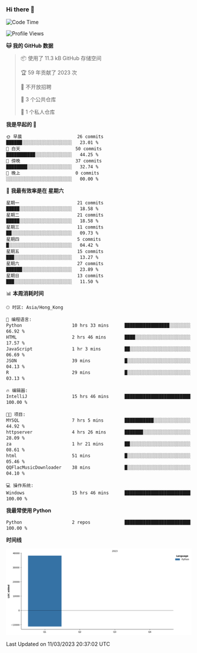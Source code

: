 ### Hi there 👋

<!--
**Mrzqd/Mrzqd** is a ✨ _special_ ✨ repository because its `README.md` (this file) appears on your GitHub profile.

Here are some ideas to get you started:

- 🔭 I’m currently working on ...
- 🌱 I’m currently learning ...
- 👯 I’m looking to collaborate on ...
- 🤔 I’m looking for help with ...
- 💬 Ask me about ...
- 📫 How to reach me: ...
- 😄 Pronouns: ...
- ⚡ Fun fact: ...
-->
<!--START_SECTION:waka-->
![Code Time](http://img.shields.io/badge/Code%20Time-52%20hrs%2018%20mins-blue)

![Profile Views](http://img.shields.io/badge/%E4%B8%AA%E4%BA%BA%E8%B5%84%E6%96%99%E8%A7%82%E7%9C%8B%E6%AC%A1%E6%95%B0-8-blue)

**🐱 我的 GitHub 数据** 

> 📦  使用了 11.3 kB GitHub 存储空间 
 > 
> 🏆 59 年贡献了 2023 次
 > 
> 🚫 不开放招聘
 > 
> 📜 3 个公共仓库 
 > 
> 🔑 1 个私人仓库 
 > 
**我是早起的 🐤** 

```text
🌞 早晨                     26 commits          ██████░░░░░░░░░░░░░░░░░░░   23.01 % 
🌆 白天                     50 commits          ███████████░░░░░░░░░░░░░░   44.25 % 
🌃 傍晚                     37 commits          ████████░░░░░░░░░░░░░░░░░   32.74 % 
🌙 晚上                     0 commits           ░░░░░░░░░░░░░░░░░░░░░░░░░   00.00 % 
```
📅 **我最有效率是在 星期六** 

```text
星期一                      21 commits          █████░░░░░░░░░░░░░░░░░░░░   18.58 % 
星期二                      21 commits          █████░░░░░░░░░░░░░░░░░░░░   18.58 % 
星期三                      11 commits          ██░░░░░░░░░░░░░░░░░░░░░░░   09.73 % 
星期四                      5 commits           █░░░░░░░░░░░░░░░░░░░░░░░░   04.42 % 
星期五                      15 commits          ███░░░░░░░░░░░░░░░░░░░░░░   13.27 % 
星期六                      27 commits          ██████░░░░░░░░░░░░░░░░░░░   23.89 % 
星期日                      13 commits          ███░░░░░░░░░░░░░░░░░░░░░░   11.50 % 
```


📊 **本周消耗时间** 

```text
🕑︎ 时区: Asia/Hong_Kong

💬 编程语言: 
Python                   10 hrs 33 mins      █████████████████░░░░░░░░   66.92 % 
HTML                     2 hrs 46 mins       ████░░░░░░░░░░░░░░░░░░░░░   17.57 % 
JavaScript               1 hr 3 mins         ██░░░░░░░░░░░░░░░░░░░░░░░   06.69 % 
JSON                     39 mins             █░░░░░░░░░░░░░░░░░░░░░░░░   04.13 % 
R                        29 mins             █░░░░░░░░░░░░░░░░░░░░░░░░   03.13 % 

🔥 编辑器: 
IntelliJ                 15 hrs 46 mins      █████████████████████████   100.00 % 

🐱‍💻 项目: 
MYSQL                    7 hrs 5 mins        ███████████░░░░░░░░░░░░░░   44.92 % 
httpserver               4 hrs 26 mins       ███████░░░░░░░░░░░░░░░░░░   28.09 % 
za                       1 hr 21 mins        ██░░░░░░░░░░░░░░░░░░░░░░░   08.61 % 
html                     51 mins             █░░░░░░░░░░░░░░░░░░░░░░░░   05.46 % 
QQFlacMusicDownloader    38 mins             █░░░░░░░░░░░░░░░░░░░░░░░░   04.10 % 

💻 操作系统: 
Windows                  15 hrs 46 mins      █████████████████████████   100.00 % 
```

**我最常使用 Python** 

```text
Python                   2 repos             █████████████████████████   100.00 % 
```



**时间线**

![Lines of Code chart](https://raw.githubusercontent.com/Mrzqd/Mrzqd/main/assets/bar_graph.png)


 Last Updated on 11/03/2023 20:37:02 UTC
<!--END_SECTION:waka-->
